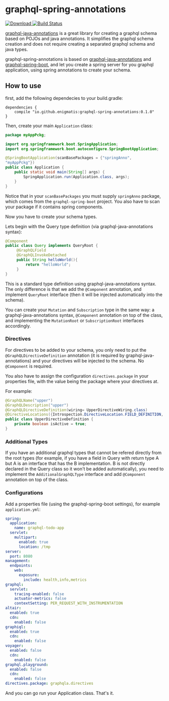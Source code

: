 # graphql-spring-annotations
[ ![Download](https://api.bintray.com/packages/yarinvak/graphql-spring-annotations/graphql-spring-annotations/images/download.svg?version=0.1.3) ](https://bintray.com/yarinvak/graphql-spring-annotations/graphql-spring-annotations/0.1.3/link)
[![Build Status](https://travis-ci.com/yarinvak/graphql-spring-annotations.svg?branch=master)](https://travis-ci.com/yarinvak/graphql-spring-annotations)

[graphql-java-annotations](https://github.com/Enigmatis/graphql-java-annotations) is a great library for creating a graphql schema based on POJOs and java annotations.
It simplifies the graphql schema creation and does not require creating a separated graphql schema and java types.

graphql-spring-annotations is based on [graphql-java-annotations](https://github.com/Enigmatis/graphql-java-annotations) and [graphql-spring-boot](https://github.com/graphql-java-kickstart/graphql-spring-boot), and let
you create a spring server for you graphql application, using spring annotations to create your schema.

## How to use

first, add the following dependecies to your build.gradle:

```$xslt
dependencies {
    compile "io.github.enigmatis:graphql-spring-annotations:0.1.0"
}
``` 

Then, create your main ``Application`` class:

```java
package myAppPckg;

import org.springframework.boot.SpringApplication;
import org.springframework.boot.autoconfigure.SpringBootApplication;

@SpringBootApplication(scanBasePackages = {"springAnno",
"myAppPckg"})
public class Application {
    public static void main(String[] args) {
        SpringApplication.run(Application.class, args);
    }
}
```

Notice that in your ``scanBasePackages`` you must supply `springAnno` package, which comes from the ``graphql-spring-boot`` project.
You also have to scan your package if it contains spring components.

Now you have to create your schema types.

Lets begin with the Query type definition (via graphql-java-annotations syntax):

```java
@Component
public class Query implements QueryRoot {
     @GraphQLField
     @GraphQLInvokeDetached
     public String helloWorld(){
         return "helloWorld";
     }   
}
```

This is a standard type definition using graphql-java-annotations syntax. The only difference is that we add the `@Component` annotation,
and implement `QueryRoot` interface (then it will be injected automatically into the schema).

You can create your `Mutation` and `Subscription` type in the same way: a graphql-java-annotations syntax, `@Component` annotation on top of the class, and implementing the `MutationRoot` or `SubscriptionRoot` interfaces accordingly.

### Directives

For directives to be added to your schema, you only need to put the `@GraphQLDirectiveDefinition` annotation (it is required by graphql-java-annotations) and your directives will be injected to the schema. No `@Component` is required.

You also have to assign the configuration `directives.package` in your properties file, with the value being the package where your directives at.

For example:

```java
@GraphQLName("upper")
@GraphQLDescription("upper")
@GraphQLDirectiveDefinition(wiring= UpperDirectiveWiring.class)
@DirectiveLocations({Introspection.DirectiveLocation.FIELD_DEFINITION, Introspection.DirectiveLocation.ARGUMENT_DEFINITION})
public class UpperDirectiveDefinition {
    private boolean isActive = true;
}
```

### Additional Types

If you have an additional graphql types that cannot be refered directly from the root types (for example, if you have a field in Query with return type A but A is an interface that has the B implementation. B is not directly declared in the Query class so it won't be added automatically),
you need to implement the `AdditionalGraphQLType` interface and add `@Component` annotation on top of the class.

### Configurations

Add a properties file (using the graphql-spring-boot settings), for example `application.yml`:

```yaml
spring:
  application:
    name: graphql-todo-app
  servlet:
    multipart:
      enabled: true
      location: /tmp
server:
  port: 8080
management:
  endpoints:
    web:
      exposure:
        include: health,info,metrics
graphql:
  servlet:
    tracing-enabled: false
    actuator-metrics: false
    contextSetting: PER_REQUEST_WITH_INSTRUMENTATION
altair:
  enabled: true
  cdn:
    enabled: false
graphiql:
  enabled: true
  cdn:
    enabled: false
voyager:
  enabled: false
  cdn:
    enabled: false
graphql.playground:
  enabled: false
  cdn:
    enabled: false    
directives.package: graphqla.directives
```

And you can go run your Application class.
That's it.
